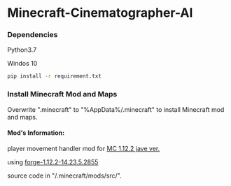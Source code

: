 # Minecraft-Cinematographer-AI

### Dependencies
 Python3.7
 
 Windos 10
```bash
pip install -r requirement.txt
```
### Install Minecraft Mod and Maps

Overwrite ".minecraft" to "%AppData%/.minecraft" to install Minecraft mod and maps.

#### Mod's Information:

player movement handler mod for [MC 1.12.2 jave ver.](https://www.minecraft.net/ja-jp/store/minecraft-java-edition)

using [forge-1.12.2-14.23.5.2855](https://files.minecraftforge.net/net/minecraftforge/forge/index_1.12.2.html)

source code in "/.minecraft/mods/src/".